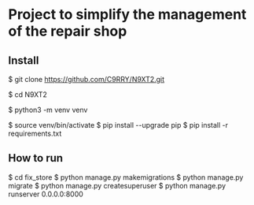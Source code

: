# Project to simplify the management of the repair shop 
  

## Install
$ git clone https://github.com/C9RRY/N9XT2.git

$ cd N9XT2

$ python3 -m venv venv

$ source venv/bin/activate
$ pip install --upgrade pip
$ pip install -r requirements.txt


## How to run
$ cd fix_store
$ python manage.py makemigrations
$ python manage.py migrate
$ python manage.py createsuperuser
$ python manage.py runserver 0.0.0.0:8000
